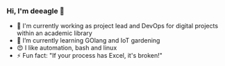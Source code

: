 ### Hi, I'm deeagle 👋

- 🔭 I'm currently working as project lead and DevOps for digital projects within an academic library
- 🌱 I’m currently learning GOlang and IoT gardening
- :heart_eyes: I like automation, bash and linux
- ⚡ Fun fact: "If your process has Excel, it's broken!"

<!--
**deeagle/deeagle** is a ✨ _special_ ✨ repository because its `README.md` (this file) appears on your GitHub profile.

Here are some ideas to get you started:

- 🔭 I’m currently working on CI/CD solutions
- 🌱 I’m currently learning GOlang
- 👯 I’m looking to collaborate on ...
- 🤔 I’m looking for help with ...
- 💬 Ask me about ...
- 📫 How to reach me: ...
- 😄 Pronouns: ...

-->
